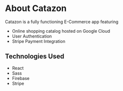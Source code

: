 # About Catazon

Catazon is a fully functioning E-Commerce app featuring

-   Online shopping catalog hosted on Google Cloud
-   User Authentication
-   Stripe Payment Integration

## Technologies Used

-   React
-   Sass
-   Firebase
-   Stripe
